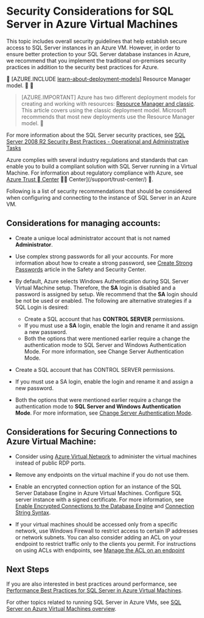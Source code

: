 <properties 
	pageTitle="Security Considerations for SQL Server in Azure | Azure"
	description="This topic refers to resources created with the classic deployment model, and provides general guidance for securing SQL Server running in an Azure Virtual Machine."
	services="virtual-machines"
	documentationCenter="na"
	authors="rothja"
	manager="jeffreyg"
   editor="monicar"    
   tags="azure-service-management"/>
<tags
	ms.service="virtual-machines"
	ms.date="12/04/2015"
	wacn.date=""/>

# Security Considerations for SQL Server in Azure Virtual Machines

This topic includes overall security guidelines that help establish secure access to SQL Server instances in an Azure VM. However, in order to ensure better protection to your SQL Server database instances in Azure, we recommend that you implement the traditional on-premises security practices in addition to the security best practices for Azure.


[AZURE.INCLUDE [learn-about-deployment-models](../includes/learn-about-deployment-models-classic-include.md)] Resource Manager model.


> [AZURE.IMPORTANT] Azure has two different deployment models for creating and working with resources:  [Resource Manager and classic](/documentation/articles/resource-manager-deployment-model).  This article covers using the classic deployment model. Microsoft recommends that most new deployments use the Resource Manager model.

 

For more information about the SQL Server security practices, see [SQL Server 2008 R2 Security Best Practices - Operational and Administrative Tasks](http://download.microsoft.com/download/1/2/A/12ABE102-4427-4335-B989-5DA579A4D29D/SQL_Server_2008_R2_Security_Best_Practice_Whitepaper.docx)

Azure complies with several industry regulations and standards that can enable you to build a compliant solution with SQL Server running in a Virtual Machine. For information about regulatory compliance with Azure, see [Azure Trust  Center](https://azure.microsoft.com/support/trust-center/)  Center](/support/trust-center/) .

Following is a list of security recommendations that should be considered when configuring and connecting to the instance of SQL Server in an Azure VM.

## Considerations for managing accounts:

- Create a unique local administrator account that is not named **Administrator**.

- Use complex strong passwords for all your accounts. For more information about how to create a strong password, see [Create Strong Passwords](http://go.microsoft.com/fwlink/?LinkId=293596) article in the Safety and Security Center.

- By default, Azure selects Windows Authentication during SQL Server Virtual Machine setup. Therefore, the **SA** login is disabled and a password is assigned by setup. We recommend that the **SA** login should be not be used or enabled. The following are alternative strategies if a SQL Login is desired:
	- Create a SQL account that has **CONTROL SERVER** permissions.
	- If you must use a **SA** login, enable the login and rename it and assign a new password.
	- Both the options that were mentioned earlier require a change the authentication mode to SQL Server and Windows Authentication Mode. For more information, see Change Server Authentication Mode.

- Create a SQL account that has CONTROL SERVER permissions.

- If you must use a SA login, enable the login and rename it and assign a new password.

- Both the options that were mentioned earlier require a change the authentication mode to **SQL Server and Windows Authentication Mode**. For more information, see [Change Server Authentication Mode](https://msdn.microsoft.com/zh-cn/library/ms188670.aspx).

## Considerations for Securing Connections to Azure Virtual Machine:

- Consider using [Azure Virtual Network](/documentation/articles/virtual-networks-overview) to administer the virtual machines instead of public RDP ports.

- Remove any endpoints on the virtual machine if you do not use them.

- Enable an encrypted connection option for an instance of the SQL Server Database Engine in Azure Virtual Machines. Configure SQL server instance with a signed certificate. For more information, see [Enable Encrypted Connections to the Database Engine](https://msdn.microsoft.com/zh-cn/library/ms191192.aspx) and [Connection String Syntax](https://msdn.microsoft.com/zh-cn/library/ms254500.aspx).

- If your virtual machines should be accessed only from a specific network, use Windows Firewall to restrict access to certain IP addresses or network subnets. You can also consider adding an ACL on your endpoint to restrict traffic only to the clients you permit. For instructions on using ACLs with endpoints, see [Manage the ACL on an endpoint](/documentation/articles/virtual-machines-set-up-endpoints#manage-the-acl-on-an-endpoint)

## Next Steps

If you are also interested in best practices around performance, see [Performance Best Practices for SQL Server in Azure Virtual Machines](/documentation/articles/virtual-machines-sql-server-performance-best-practices).

For other topics related to running SQL Server in Azure VMs, see [SQL Server on Azure Virtual Machines overview](/documentation/articles/virtual-machines-sql-server-infrastructure-services).

